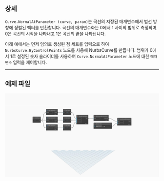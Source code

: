 <!--- Autodesk.DesignScript.Geometry.Curve.NormalAtParameter(curve, param) --->
<!--- 5EEABYHH2K4RVCNKX3VDCP7ZRLFAMGC7UDSBANQMVEBFNNE3SPYQ --->
## 상세
`Curve.NormalAtParameter (curve, param)`는 곡선의 지정된 매개변수에서 법선 방향에 정렬된 벡터를 반환합니다. 곡선의 매개변수화는 0에서 1 사이의 범위로 측정되며, 0은 곡선의 시작을 나타내고 1은 곡선의 끝을 나타냅니다.

아래 예에서는 먼저 임의로 생성된 점 세트를 입력으로 하여 `NurbsCurve.ByControlPoints` 노드를 사용해 NurbsCurve를 만듭니다. 범위가 0에서 1로 설정된 숫자 슬라이더를 사용하여 `Curve.NormalAtParameter` 노드에 대한 `매개변수` 입력을 제어합니다.
___
## 예제 파일

![Curve.NormalAtParameter(curve, param](./5EEABYHH2K4RVCNKX3VDCP7ZRLFAMGC7UDSBANQMVEBFNNE3SPYQ_img.jpg)
